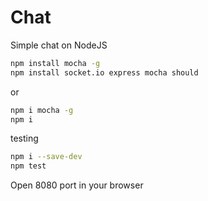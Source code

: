 # Chat
Simple chat on NodeJS

```sh
npm install mocha -g
npm install socket.io express mocha should
```

or
```sh
npm i mocha -g
npm i
```

testing
```sh
npm i --save-dev
npm test
```

Open 8080 port in your browser
